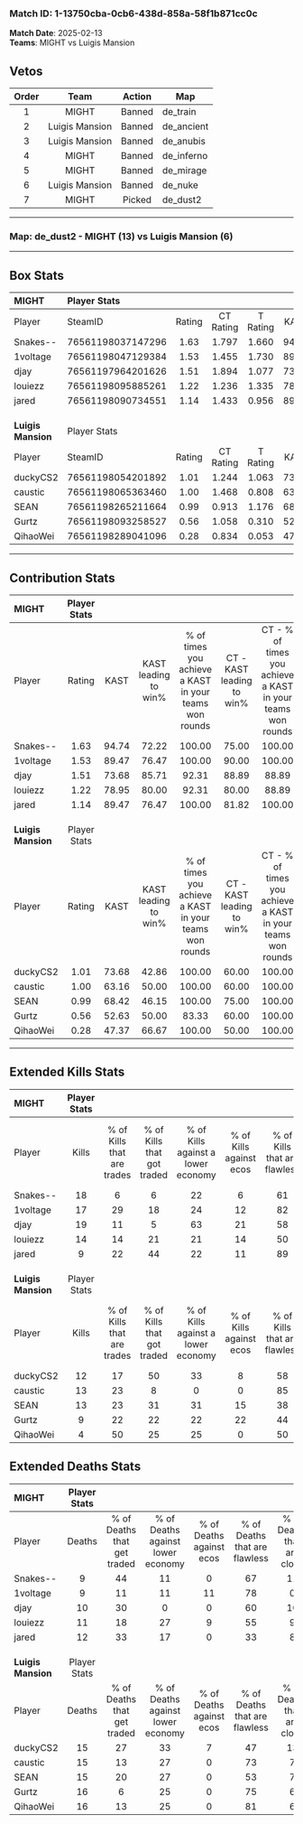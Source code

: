 ### Match ID: 1-13750cba-0cb6-438d-858a-58f1b871cc0c  
**Match Date**: 2025-02-13  
**Teams**: MIGHT vs Luigis Mansion  

## Vetos  

| Order | Team | Action | Map |
| :---: | :--: | :----: | --- |
| 1 | MIGHT | Banned | de_train |
| 2 | Luigis Mansion | Banned | de_ancient |
| 3 | Luigis Mansion | Banned | de_anubis |
| 4 | MIGHT | Banned | de_inferno |
| 5 | MIGHT | Banned | de_mirage |
| 6 | Luigis Mansion | Banned | de_nuke |
| 7 | MIGHT | Picked | de_dust2 |

---  

### **Map**: de_dust2 - MIGHT (13) vs Luigis Mansion (6)  
---  

## Box Stats  

| **MIGHT**          | Player Stats      |        |           |          |       |      |       |         |        |      |     |
| :- | :- | :-: | :-: | :-: | :-: | :-: | :-: | :-: | :-: | :-: | :-: |
| Player             | SteamID           | Rating | CT Rating | T Rating | KAST  | ADR  | Kills | Assists | Deaths | K/D  | HS% |
| Snakes--           | 76561198037147296 |  1.63  |   1.797   |  1.660   | 94.74 | 93.5 |  18   |    3    |   9    | 2.00 | 44  |
| 1voltage           | 76561198047129384 |  1.53  |   1.455   |  1.730   | 89.47 | 84.6 |  17   |    4    |   9    | 1.89 | 29  |
| djay               | 76561197964201626 |  1.51  |   1.894   |  1.077   | 73.68 | 90.3 |  19   |    7    |   10   | 1.90 | 47  |
| louiezz            | 76561198095885261 |  1.22  |   1.236   |  1.335   | 78.95 | 70.0 |  14   |    5    |   11   | 1.27 | 42  |
| jared              | 76561198090734551 |  1.14  |   1.433   |  0.956   | 89.47 | 88.8 |   9   |   14    |   12   | 0.75 | 55  |
|                    |                   |        |           |          |       |      |       |         |        |      |     |
|                    |                   |        |           |          |       |      |       |         |        |      |     |
|                    |                   |        |           |          |       |      |       |         |        |      |     |
| **Luigis Mansion** | Player Stats      |        |           |          |       |      |       |         |        |      |     |
| Player             | SteamID           | Rating | CT Rating | T Rating | KAST  | ADR  | Kills | Assists | Deaths | K/D  | HS% |
| duckyCS2           | 76561198054201892 |  1.01  |   1.244   |  1.063   | 73.68 | 78.8 |  12   |    7    |   15   | 0.80 | 41  |
| caustic            | 76561198065363460 |  1.00  |   1.468   |  0.808   | 63.16 | 86.2 |  13   |    5    |   15   | 0.87 | 84  |
| SEAN               | 76561198265211664 |  0.99  |   0.913   |  1.176   | 68.42 | 76.3 |  13   |    3    |   15   | 0.87 | 38  |
| Gurtz              | 76561198093258527 |  0.56  |   1.058   |  0.310   | 52.63 | 44.0 |   9   |    2    |   16   | 0.56 | 44  |
| QihaoWei           | 76561198289041096 |  0.28  |   0.834   |  0.053   | 47.37 | 39.6 |   4   |    3    |   16   | 0.25 | 25  |
---  

## Contribution Stats  

| **MIGHT**          | Player Stats |       |                      |                                                        |                           |                                                             |                          |                                                            |
| :- | :-: | :-: | :-: | :-: | :-: | :-: | :-: | :-: |
| Player             |    Rating    | KAST  | KAST leading to win% | % of times you achieve a KAST in your teams won rounds | CT - KAST leading to win% | CT - % of times you achieve a KAST in your teams won rounds | T - KAST leading to win% | T - % of times you achieve a KAST in your teams won rounds |
| Snakes--           |     1.63     | 94.74 |        72.22         |                         100.00                         |           75.00           |                           100.00                            |          66.67           |                           100.00                           |
| 1voltage           |     1.53     | 89.47 |        76.47         |                         100.00                         |           90.00           |                           100.00                            |          57.14           |                           100.00                           |
| djay               |     1.51     | 73.68 |        85.71         |                         92.31                          |           88.89           |                            88.89                            |          80.00           |                           100.00                           |
| louiezz            |     1.22     | 78.95 |        80.00         |                         92.31                          |           80.00           |                            88.89                            |          80.00           |                           100.00                           |
| jared              |     1.14     | 89.47 |        76.47         |                         100.00                         |           81.82           |                           100.00                            |          66.67           |                           100.00                           |
|                    |              |       |                      |                                                        |                           |                                                             |                          |                                                            |
|                    |              |       |                      |                                                        |                           |                                                             |                          |                                                            |
|                    |              |       |                      |                                                        |                           |                                                             |                          |                                                            |
| **Luigis Mansion** | Player Stats |       |                      |                                                        |                           |                                                             |                          |                                                            |
| Player             |    Rating    | KAST  | KAST leading to win% | % of times you achieve a KAST in your teams won rounds | CT - KAST leading to win% | CT - % of times you achieve a KAST in your teams won rounds | T - KAST leading to win% | T - % of times you achieve a KAST in your teams won rounds |
| duckyCS2           |     1.01     | 73.68 |        42.86         |                         100.00                         |           60.00           |                           100.00                            |          33.33           |                           100.00                           |
| caustic            |     1.00     | 63.16 |        50.00         |                         100.00                         |           60.00           |                           100.00                            |          42.86           |                           100.00                           |
| SEAN               |     0.99     | 68.42 |        46.15         |                         100.00                         |           75.00           |                           100.00                            |          33.33           |                           100.00                           |
| Gurtz              |     0.56     | 52.63 |        50.00         |                         83.33                          |           60.00           |                           100.00                            |          40.00           |                           66.67                            |
| QihaoWei           |     0.28     | 47.37 |        66.67         |                         100.00                         |           50.00           |                           100.00                            |          100.00          |                           100.00                           |
---  

## Extended Kills Stats  

| **MIGHT**          | Player Stats |                            |                            |                                    |                         |                              |                                 |                                       |                    |           |
| :- | :-: | :-: | :-: | :-: | :-: | :-: | :-: | :-: | :-: | :-: |
| Player             |    Kills     | % of Kills that are trades | % of Kills that got traded | % of Kills against a lower economy | % of Kills against ecos | % of Kills that are flawless | % of Kills that are close duels | % of Kills that are assisted by flash | Pistol Round Kills | AWP Kills |
| Snakes--           |      18      |             6              |             6              |                 22                 |            6            |              61              |                6                |                   6                   |         2          |     3     |
| 1voltage           |      17      |             29             |             18             |                 24                 |           12            |              82              |                6                |                  12                   |         11         |     2     |
| djay               |      19      |             11             |             5              |                 63                 |           21            |              58              |                5                |                  11                   |         0          |     1     |
| louiezz            |      14      |             14             |             21             |                 21                 |           14            |              50              |               14                |                   0                   |         0          |     0     |
| jared              |      9       |             22             |             44             |                 22                 |           11            |              89              |               11                |                  22                   |         0          |     0     |
|                    |              |                            |                            |                                    |                         |                              |                                 |                                       |                    |           |
|                    |              |                            |                            |                                    |                         |                              |                                 |                                       |                    |           |
|                    |              |                            |                            |                                    |                         |                              |                                 |                                       |                    |           |
| **Luigis Mansion** | Player Stats |                            |                            |                                    |                         |                              |                                 |                                       |                    |           |
| Player             |    Kills     | % of Kills that are trades | % of Kills that got traded | % of Kills against a lower economy | % of Kills against ecos | % of Kills that are flawless | % of Kills that are close duels | % of Kills that are assisted by flash | Pistol Round Kills | AWP Kills |
| duckyCS2           |      12      |             17             |             50             |                 33                 |            8            |              58              |                0                |                   0                   |         0          |     0     |
| caustic            |      13      |             23             |             8              |                 0                  |            0            |              85              |                8                |                  15                   |         1          |     2     |
| SEAN               |      13      |             23             |             31             |                 31                 |           15            |              38              |               23                |                   0                   |         0          |     2     |
| Gurtz              |      9       |             22             |             22             |                 22                 |           22            |              44              |                0                |                  11                   |         0          |     1     |
| QihaoWei           |      4       |             50             |             25             |                 25                 |            0            |              50              |                0                |                  25                   |         1          |     0     |
## Extended Deaths Stats  

| **MIGHT**          | Player Stats |                             |                                   |                          |                               |                            |                           |               |
| :- | :-: | :-: | :-: | :-: | :-: | :-: | :-: | :-: |
| Player             |    Deaths    | % of Deaths that get traded | % of Deaths against lower economy | % of Deaths against ecos | % of Deaths that are flawless | % of Deaths that are close | % of Deaths while blinded | Deaths to AWP |
| Snakes--           |      9       |             44              |                11                 |            0             |              67               |             11             |             0             |       1       |
| 1voltage           |      9       |             11              |                11                 |            11            |              78               |             0              |             0             |       1       |
| djay               |      10      |             30              |                 0                 |            0             |              60               |             10             |             0             |       0       |
| louiezz            |      11      |             18              |                27                 |            9             |              55               |             9              |             9             |       0       |
| jared              |      12      |             33              |                17                 |            0             |              33               |             8              |            25             |       0       |
|                    |              |                             |                                   |                          |                               |                            |                           |               |
|                    |              |                             |                                   |                          |                               |                            |                           |               |
|                    |              |                             |                                   |                          |                               |                            |                           |               |
| **Luigis Mansion** | Player Stats |                             |                                   |                          |                               |                            |                           |               |
| Player             |    Deaths    | % of Deaths that get traded | % of Deaths against lower economy | % of Deaths against ecos | % of Deaths that are flawless | % of Deaths that are close | % of Deaths while blinded | Deaths to AWP |
| duckyCS2           |      15      |             27              |                33                 |            7             |              47               |             13             |            13             |       2       |
| caustic            |      15      |             13              |                27                 |            0             |              73               |             7              |             0             |       3       |
| SEAN               |      15      |             20              |                27                 |            0             |              53               |             7              |            20             |       1       |
| Gurtz              |      16      |              6              |                25                 |            0             |              75               |             6              |            13             |       3       |
| QihaoWei           |      16      |             13              |                25                 |            0             |              81               |             6              |             0             |       4       |
